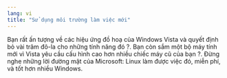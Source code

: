 ```yaml
---
lang: vi
title: "Sử dụng môi trường làm việc mới"
---
```


Bạn rất ấn tượng về các hiệu ứng đồ hoạ của Windows Vista và quyết định bỏ vài trăm 
đô-la cho những tính năng đó ?. Bạn còn sắm một bộ máy tính mới vì Vista yêu cầu cấu 
hình cao hơn nhiều chiếc máy cũ của bạn ?. Đừng nghe những lời đường mật của Microsoft: 
Linux làm được việc đó, miễn phí, và tốt hơn nhiều Windows.

<? all_video_ids_from_file ();?>




